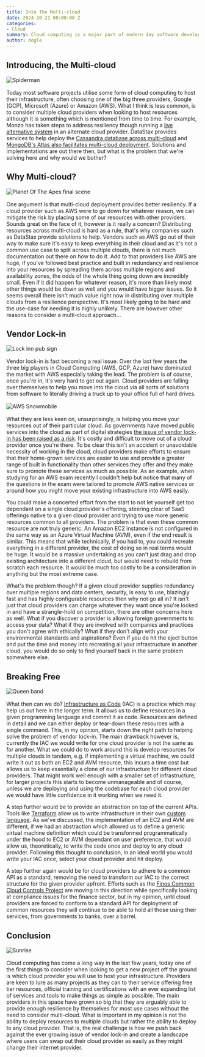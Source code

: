 ```yaml
---
title: Into The Multi-cloud
date: 2024-10-21 00:00:00 Z
categories:
- Cloud
summary: Cloud computing is a major part of modern day software development. Big cloud providers work hard to get your business and keep it but there is a school of thought which says we shouldn't put all our eggs in one cloud shaped basket. In this post I'll take a look at the concept of the multi-cloud and ask if it's something we should consider more often when designing software solutions. 
author: dogle
---
```


## Introducing, the Multi-cloud

<img src="{{site.baseurl}}/dogle/assets/multicloud/sm.jpg" alt="Spiderman" title="With great cloud provider comes great problems" style="display: block; margin: 1rem auto;" />

Today most software projects utilise some form of cloud computing to host their infrastructure, often choosing one of the big three providers, Google (GCP), Microsoft (Azure) or Amazon (AWS). What I think is less common, is to consider multiple cloud providers when looking to host resources although it is something which is mentioned from time to time. For example, Monzo has taken steps to address resiliency though running a [live alternative system](https://www.linkedin.com/posts/joemerriman1989_monzo-banks-multi-cloud-environment-is-now-activity-7196510667674132481-7o5y/) in an alternate cloud provider. DataStax provides services to help deploy the [Cassandra database across multi-cloud](https://www.datastax.com/blog/datastax-helps-enterprises-achieve-multi-cloud-deployments-open-source-apache) and [MongoDB's Atlas also facilitates multi-cloud deployment](https://www.mongodb.com/resources/basics/multicloud). Solutions and implementations are out there then, but what is the problem that we're solving here and why would we bother?

## Why Multi-cloud?

<img src="{{site.baseurl}}/dogle/assets/multicloud/pota.jpg" alt="Planet Of The Apes final scene" title="You blew it up! Damn you! Goddamn you all to hell!" style="display: block; margin: 1rem auto;" />

One argument is that multi-cloud deployment provides better resiliency. If a cloud provider such as AWS were to go down for whatever reason, we can mitigate the risk by placing some of our resources with other providers. Sounds great on the face of it, however is it really a concern? Distributing resources across multi-cloud is hard as a rule, that's why companies such as DataStax provide solutions to help. Vendors such as AWS go out of their way to make sure it's easy to keep everything in their cloud and as it's not a common use case to split across multiple clouds, there is not much documentation out there on how to do it. Add to that providers like AWS are huge, if you've followed best practice and built in redundancy and resilience into your resources by spreading them across multiple regions and availability zones, the odds of the whole thing going down are incredibly small. Even if it did happen for whatever reason, it's more than likely most other things would be down as well and you would have bigger issues. So it seems overall there isn't much value right now in distributing over multiple clouds from a resilience perspective. It's most likely going to be hard and the use-case for needing it is highly unlikely. There are however other reasons to consider a multi-cloud approach...

## Vendor Lock-in

<img src="{{site.baseurl}}/dogle/assets/multicloud/li.jpg" alt="Lock inn pub sign" title="You can check out any time you like, but you can never leave" style="display: block; margin: 1rem auto;" />

Vendor lock-in is fast becoming a real issue. Over the last few years the three big players in Cloud Computing (AWS, GCP, Azure) have dominated the market with AWS especially taking the lead. The problem is of course, once you're in, it's very hard to get out again. Cloud providers are falling over themselves to help you move into the cloud via all sorts of solutions from software to literally driving a truck up to your office full of hard drives.

<img src="{{site.baseurl}}/dogle/assets/multicloud/aws-snowmobile.jpg" alt="AWS Snowmobile" title="AWS Snowmobile" style="display: block; margin: 1rem auto;" />

What they are less keen on, unsurprisingly, is helping you move your resources out of their particular cloud. As governments have moved public services into the cloud as part of digital strategies [the issue of vendor lock-in has been raised as a risk](https://www.theregister.com/2024/04/04/uk_cddo_admits_cloud_spending_lock_issues_exclusive/). It's costly and difficult to move out of a cloud provider once you're there. To be clear this isn't an accident or unavoidable necessity of working in the cloud, cloud providers make efforts to ensure that their home-grown services are easier to use and provide a greater range of built in functionality than other services they offer and they make sure to promote these services as much as possible. As an example, when studying for an AWS exam recently I couldn't help but notice that many of the questions in the exam were tailored to promote AWS native services or around how you might move your existing infrastructure into AWS easily.

You could make a concerted effort from the start to not let yourself get too dependant on a single cloud provider's offering, steering clear of SaaS offerings native to a given cloud provider and trying to use more generic resources common to all providers. The problem is that even these common resource are not truly generic. An Amazon EC2 instance is not configured in the same way as an Azure Virtual Machine (AVM), even if the end result is similar. This means that while technically, if you had to, you could recreate everything in a different provider, the cost of doing so in real terms would be huge. It would be a massive undertaking as you can't just drag and drop existing architecture into a different cloud, but would need to rebuild from scratch each resource. It would be much too costly to be a consideration in anything but the most extreme case.

What's the problem though? If a given cloud provider supplies redundancy over multiple regions and data centers, security, is easy to use, blazingly fast and has highly configurable resources then why not go all in? It isn't just that cloud providers can charge whatever they want once you're locked in and have a strangle-hold on competition, there are other concerns here as well. What if you discover a provider is allowing foreign governments to access your data? What if they are involved with companies and practices you don't agree with ethically? What if they don't align with your environmental standards and aspirations? Even if you do hit the eject button and put the time and money into recreating all your infrastructure in another cloud, you would do so only to find yourself back in the same problem somewhere else.

## Breaking Free

<img src="{{site.baseurl}}/dogle/assets/multicloud/I_Want_To_Break_Free.jpg" alt="Queen band" title="I want to break free" style="display: block; margin: 1rem auto;" />

What then can we do? [Infrastructure as Code](https://aws.amazon.com/what-is/iac/#:~:text=Infrastructure%20as%20code%20(IaC)%20is,%2C%20database%20connections%2C%20and%20storage.) (IAC) is a practice which may help us out here in the longer term. It allows us to define resources in a given programming language and commit it as code. Resources are defined in detail and we can either deploy or tear-down these resources with a single command. This, in my opinion, starts down the right path to helping solve the problem of vendor lock-in. The main drawback however is, currently the IAC we would write for one cloud provider is not the same as for another. What we could do to work around this is develop resources for multiple clouds in tandem, e.g. if implementing a virtual machine, we could write it out as both an EC2 and AVM resource, this incurs a time cost but allows us to keep essentially a clone of our infrastructure for different cloud providers. That might work well enough with a smaller set of infrastructure, for larger projects this starts to become unmanageable and of course, unless we are deploying and using the codebase for each cloud provider we would have little confidence in it working when we need it.

A step further would be to provide an abstraction on top of the current APIs. Tools like [Terraform](https://www.terraform.io/) allow us to write infrastructure in their own [custom language](https://developer.hashicorp.com/terraform/language). As we've discussed, the implementation of an EC2 and AVM are different, if we had an abstraction which allowed us to define a generic virtual machine definition which could be transformed programmatically under the hood to EC2 or AVM dependant on user preference, that would allow us, theoretically, to write the code once and deploy to any cloud provider. Following this thought to conclusion, in an ideal world you would write your IAC once, select your cloud provider and hit deploy.

A step further again would be for cloud providers to adhere to a common API as a standard, removing the need to transform our IAC to the correct structure for the given provider upfront. Efforts such as the [Finos Common Cloud Controls Project](https://blog.scottlogic.com/2024/09/23/intro-finos-ccc.html) are moving in this direction while specifically looking at compliance issues for the finance sector, but in my opinion, until cloud providers are forced to conform to a standard API for deployment of common resources they will continue to be able to hold all those using their services, from governments to banks, over a barrel.

## Conclusion

<img src="{{site.baseurl}}/dogle/assets/multicloud/sunrise.jpg" alt="Sunrise" title="A new dawn" style="display: block; margin: 1rem auto;" />

Cloud computing has come a long way in the last few years, today one of the first things to consider when looking to get a new project off the ground is which cloud provider you will use to host your infrastructure. Providers are keen to lure as many projects as they can to their service offering free tier resources, official training and certifications with an ever expanding list of services and tools to make things as simple as possible. The main providers in this space have grown so big that they are arguably able to provide enough resilience by themselves for most use cases without the need to consider multi-cloud. What is important in my opinion is not the ability to deploy resources to multiple clouds but rather the ability to deploy to any cloud provider. That is, the real challenge is how we push back against the ever growing issue of vendor lock-in and create a landscape where users can swap out their cloud provider as easily as they might change their internet provider.

